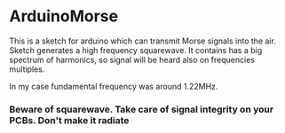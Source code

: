 # ArduinoMorse
This is a sketch for arduino which can transmit Morse signals into the air.
Sketch generates a high frequency squarewave.
It contains has a big spectrum of harmonics, so signal will be heard also
on frequencies multiples.

In my case fundamental frequency was around 1.22MHz.

### Beware of squarewave. Take care of signal integrity on your PCBs. Don't make it radiate
